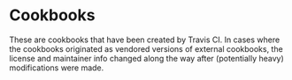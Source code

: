 # Cookbooks

These are cookbooks that have been created by Travis CI.  In cases where the
cookbooks originated as vendored versions of external cookbooks, the license and
maintainer info changed along the way after (potentially heavy) modifications
were made.
